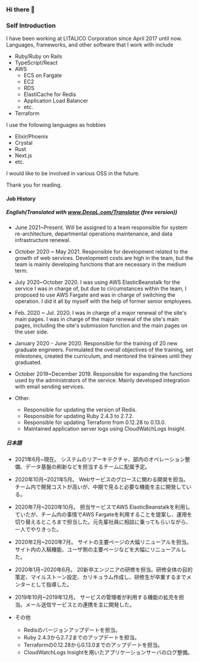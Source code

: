 ### Hi there 👋

<!--
**koheiyamayama/koheiyamayama** is a ✨ _special_ ✨ repository because its `README.md` (this file) appears on your GitHub profile.

Here are some ideas to get you started:

- 🔭 I’m currently working on ...
- 🌱 I’m currently learning ...
- 👯 I’m looking to collaborate on ...
- 🤔 I’m looking for help with ...
- 💬 Ask me about ...
- 📫 How to reach me: ...
- 😄 Pronouns: ...
- ⚡ Fun fact: ...
-->

### Self Introduction
I have been working at LITALICO Corporation since April 2017 until now.
Languages, frameworks, and other software that I work with include
- Ruby/Ruby on Rails
- TypeScript/React
- AWS
  - ECS on Fargate
  - EC2
  - RDS
  - ElastiCache for Redis
  - Application Load Balancer
  - etc.
- Terraform

I use the following languages as hobbies
- Elixir/Phoenix
- Crystal
- Rust
- Next.js
- etc.

I would like to be involved in various OSS in the future.

Thank you for reading.


#### Job History
##### English(Translated with www.DeepL.com/Translator (free version))
- June 2021~Present.
Will be assigned to a team responsible for system re-architecture, departmental operations maintenance, and data infrastructure renewal.

- October 2020 ~ May 2021.
Responsible for development related to the growth of web services. Development costs are high in the team, but the team is mainly developing functions that are necessary in the medium term.

- July 2020~October 2020.
I was using AWS ElasticBeanstalk for the service I was in charge of, but due to circumstances within the team, I proposed to use AWS Fargate and was in charge of switching the operation. I did it all by myself with the help of former senior employees.

- Feb. 2020 ~ Jul. 2020.
I was in charge of a major renewal of the site's main pages. I was in charge of the major renewal of the site's main pages, including the site's submission function and the main pages on the user side.

- January 2020 - June 2020.
Responsible for the training of 20 new graduate engineers. Formulated the overall objectives of the training, set milestones, created the curriculum, and mentored the trainees until they graduated.

- October 2019~December 2019.
Responsible for expanding the functions used by the administrators of the service. Mainly developed integration with email sending services.

- Other.
  - Responsible for updating the version of Redis.
  - Responsible for updating Ruby 2.4.3 to 2.7.2.
  - Responsible for updating Terraform from 0.12.28 to 0.13.0.
  - Maintained application server logs using CloudWatchLogs Insight.


##### 日本語
- 2021年6月~現在。
システムのリアーキテクチャ、部内のオペレーション整備、データ基盤の刷新などを担当するチームに配属予定。

- 2020年10月~2021年5月。
Webサービスのグロースに関わる開発を担当。チーム内で開発コストが高いが、中期で見ると必要な機能を主に開発している。

- 2020年7月~2020年10月。
担当サービスでAWS ElasticBeanstalkを利用していたが、チーム内の事情でAWS Fargateを利用することを提案し、運用を切り替えるところまで担当した。元先輩社員に相談に乗ってもらいながら、一人でやりきった。

- 2020年2月~2020年7月。
サイトの主要ページの大幅リニューアルを担当。サイト内の入稿機能、ユーザ側の主要ページなどを大幅にリニューアルした。

- 2020年1月~2020年6月。
20新卒エンジニアの研修を担当。研修全体の目的策定、マイルストーン設定、カリキュラム作成し、研修生が卒業するまでメンターとして指導した。

- 2019年10月~2019年12月。
サービスの管理者が利用する機能の拡充を担当。メール送信サービスとの連携を主に開発した。

- その他
  - Redisのバージョンアップデートを担当。
  - Ruby 2.4.3から2.7.2までのアップデートを担当。
  - Terraformの0.12.28から0.13.0までのアップデートを担当。
  - CloudWatchLogs Insightを用いたアプリケーションサーバのログ整備。



